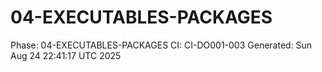# 04-EXECUTABLES-PACKAGES
Phase: 04-EXECUTABLES-PACKAGES
CI: CI-DO001-003
Generated: Sun Aug 24 22:41:17 UTC 2025
